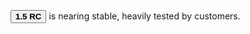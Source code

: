 <p class="info">
<button type="btn btn-sm" class="btn btn-info"><b>1.5 RC</b>
</button>
is nearing stable, heavily tested by customers.
</p>
